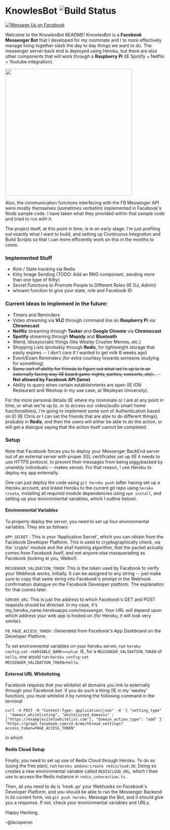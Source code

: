 # KnowlesBot ![Build Status](https://travis-ci.org/lacoperon/KnowlesBot.svg?branch=master "Build Status")

[![Message Us on Facebook ](https://img.labnol.org/di/facebook-messenger.png)](https://m.me/KnowlesBot)

Welcome to the KnowlesBot README! KnowlesBot is a **Facebook Messenger Bot** that I developed
for my roommate and I to more effectively manage living together slash the day to day things we want to do. The messenger server back end is deployed using Heroku,
but there are also other components that will work through a **Raspberry Pi**
(IE Spotify + Netflix + Youtube integration).

<img src="https://cdn.pixabay.com/photo/2017/06/15/18/23/plumber-2406254_960_720.png" data-canonical-src="https://gyazo.com/eb5c5741b6a9a16c692170a41a49c858.png" width="400" height="400" />

Also, the communication functions interfacing with the FB Messenger API were mostly
themselves (sometimes verbatim) implemented in Facebook's Node sample code. I have
taken what they provided within that sample code and tried to run with it.

The project itself, at this point in time, is in an early stage. I'm just profiling
out exactly what I want to build, and setting up Continuous Integration and Build Scripts so that I can more efficiently work on this in the months to come.

### Implemented Stuff
  * Role / State tracking via Redis
  * Kitty Image Sending (TODO: Add an RNG component, sending more than one type of Kitty)
  * Secret Functions to Promote People to Different Roles (IE DJ, Admin)
  * whoami function to give your state, role and Facebook ID

### Current Ideas to Implement in the future:

  * Timers and Reminders
  * Video streaming via **VLC** through command line on **Raspberry Pi** via **Chromecast**
  * **Netflix** streaming through **Tasker** and **Google Chrome** via **Chromecast**
  * **Spotify** streaming through **Mopidy** and **Bluetooth**
  * Weird, idiosyncratic things (like Wesley Crusher Memes, etc.)
  * Shopping Lists (probably through **Redis**, for lightweight storage that
    easily expires -- I don't care if I wanted to get milk 6 weeks ago)
  * Event/Exam Reminders (for extra courtesy towards someone studying for something)
  * ~~Some sort of ability for friends to figure out what we're up to in an
    externally facing way (IE board game nights, parties, concerts, etc)..~~ -- **Not allowed by Facebook API (lame)**
  * Ability to query when certain establishments are open (IE ION Restaurant and
    Weshop in my use case, at Wesleyan University).

For the more personal details (IE where my roommate or I are at any point in
  time, or what we're up to, or to access our video/audio smart home functionalities),
  I'm going to implement some sort of Authentication based on ID (IE Chris or
    I can set the friends that are able to do different things), probably in **Redis**, and then the
    users will either be able to do the action, or will get a dialogue saying that
    the action itself cannot be completed.

### Setup

Note that Facebook forces you to deploy your Messenger BackEnd server out of
an external server with proper SSL certificates set up (IE it needs to use
HTTPS protocol, to prevent their messages from being piggybacked by unwieldy
individuals -- makes sense). For that reason, I use Heroku to deploy my app
externally.

One can just deploy the code using `git heroku push` (after having set up
a Heroku account, and linked Heroku to the current git repo using `heroku create`,
installing all required module dependencies using `npm install`, and setting up your environmental variables, which I outline below).

#### Environmental Variables

To properly deploy the server, you need to set up four environmental variables.
They are as follows:

`APP_SECRET` : This is your 'Application Secret', which you can obtain from the
Facebook Developer Platform. This is used to cryptographically check, via the
'crypto' module and the sha1 hashing algorithm, that the packet actually comes
from Facebook itself, and not anyone else masquerading as Facebook (looking at you,
Weibo!).

`MESSENGER_VALIDATION_TOKEN`: This is the token used by Facebook to verify your
Webhook works, initially. It can be assigned to any string -- just make sure to
copy that same string into Facebook's prompt in the Webhook confirmation dialogue
on the Facebook Developer platform. The explanation for that comes later.

`SERVER_URL`: This is just the address to which Facebook's GET and POST requests
should be directed. In my case, it's my_heroku_name.herokuapps.com/messenger. Your
URL will depend upon which address your web app is hosted on (for Heroku, it will
look very similar).

`FB_PAGE_ACCESS_TOKEN` : Generated from Facebook's App Dashboard on the Developer
Platform.

To set environmental variables on your heroku server, run `heroku config:set <VARIABLE_NAME>=value`. IE, for a `MESSENGER_VALIDATION_TOKEN` of `hello`, one
would run `heroku config:set MESSENGER_VALIDATION_TOKEN=hello`.

#### External URL Whitelisting

Facebook requires that you whitelist all domains you link to externally through your Facebook bot.
If you do such a thing (IE in my 'wesley' function), you must whitelist it by running the following command in the terminal

`curl -X POST -H "Content-Type: application/json" -d '{
  "setting_type" : "domain_whitelisting",
  "whitelisted_domains" : ["https://examplesitetowhitelist.com"],
  "domain_action_type": "add"
}' "https://graph.facebook.com/v2.6/me/thread_settings?access_token=PAGE_ACCESS_TOKEN"`

in which

#### Redis Cloud Setup

Finally, you need to set up use of Redis Cloud through Heroku. To do so (using the free plan), run `heroku addons:create rediscloud:30`.
Doing so creates a new environmental variable called `REDISCLOUD_URL`, which I then use to access the Redis instance in `redis_interaction.ts`.  

Then, all you need to do is 'hook up' your Webhooks on Facebook's Developer Platform,
and you should be able to run the Messenger
Backend in its current form, via `git push heroku`. Message the Bot, and it
should give you a response. If not, check your environmental variables and URLs.

Happy Hacking,

-@lacoperon
